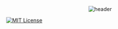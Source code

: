 <div align="center">
<img src="https://raw.githubusercontent.com/borley1211/audapter/master/data/desc.png" alt="header" title="AUDAPTER">
</div>

[![MIT License](http://img.shields.io/badge/license-MIT-blue.svg?style=flat)](LICENSE)

